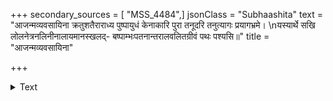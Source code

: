 +++
secondary_sources = [ "MSS_4484",]
jsonClass = "Subhaashita"
text = "आजन्मव्यवसायिना क्रतुशतैराराध्य पुष्पायुधं केनाकारि पुरा तनूदरि तनुत्यागः प्रयागभ्रमे।  \nयस्यार्थे सखि लोलनेत्रनलिनीनालायमानस्खलद्- बष्पाम्भःपतनान्तरालवलितग्रीवं पथः पश्यसि॥"
title = "आजन्मव्यवसायिना"

+++

<details><summary>Text</summary>

आजन्मव्यवसायिना क्रतुशतैराराध्य पुष्पायुधं केनाकारि पुरा तनूदरि तनुत्यागः प्रयागभ्रमे।  
यस्यार्थे सखि लोलनेत्रनलिनीनालायमानस्खलद्- बष्पाम्भःपतनान्तरालवलितग्रीवं पथः पश्यसि॥
</details>
